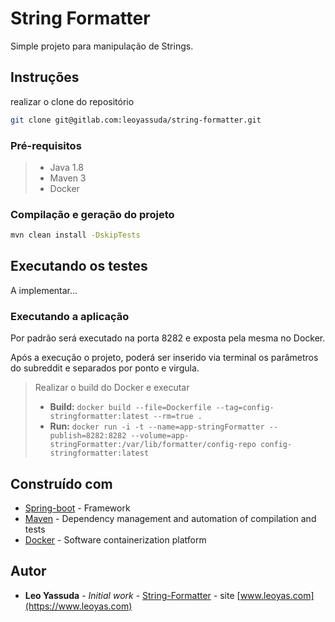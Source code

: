 # String Formatter

Simple projeto para manipulação de Strings.

## Instruções

realizar o clone do repositório
```bash
git clone git@gitlab.com:leoyassuda/string-formatter.git
``` 

### Pré-requisitos

> - Java 1.8
> - Maven 3
> - Docker 


### Compilação e geração do projeto

```bash
mvn clean install -DskipTests
```

## Executando os testes

A implementar...

### Executando a aplicação

Por padrão será executado na porta 8282 e exposta pela mesma no Docker.

Após a execução o projeto, poderá ser inserido via terminal os parâmetros do subreddit e separados por ponto e virgula.

> Realizar o build do Docker e executar 
> - **Build:** `docker build --file=Dockerfile --tag=config-stringformatter:latest --rm=true .` 
> - **Run:** `docker run -i -t --name=app-stringFormatter --publish=8282:8282 --volume=app-stringFormatter:/var/lib/formatter/config-repo config-stringformatter:latest` 
> 

## Construído com

* [Spring-boot](https://projects.spring.io/spring-boot/) - Framework
* [Maven](https://maven.apache.org/) - Dependency management and automation of compilation and tests 
* [Docker](https://www.docker.com/) - Software containerization platform 

## Autor

* **Leo Yassuda** - *Initial work* - [String-Formatter](https://gitlab.com/leoyassuda/string-formatter) - site [www.leoyas.com](https://www.leoyas.com)

